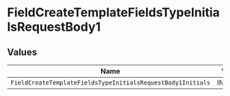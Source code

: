 # FieldCreateTemplateFieldsTypeInitialsRequestBody1


## Values

| Name                                                        | Value                                                       |
| ----------------------------------------------------------- | ----------------------------------------------------------- |
| `FieldCreateTemplateFieldsTypeInitialsRequestBody1Initials` | INITIALS                                                    |